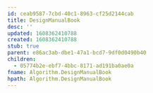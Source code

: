 ```yaml
---
id: ceab9587-7cbd-40c1-8963-cf25d2144cab
title: DesignManualBook
desc: ''
updated: 1608362410788
created: 1608362410788
stub: true
parent: e86ac3ab-dbe1-47a1-bcd7-9df0d0490b40
children:
  - 05774b2e-ebf7-4bbc-8171-ad191ba0ae0a
fname: Algorithm.DesignManualBook
hpath: Algorithm.DesignManualBook
---
```



